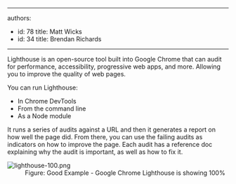 

---
authors:
  - id: 78
    title: Matt Wicks
  - id: 34
    title: Brendan Richards
---




<span class='intro'> <p class="ssw15-rteElement-P">​Lighthouse is an&#160;open-source tool built into Google Chrome that can audit for performance, accessibility, progressive web apps, and more. Allowing you to improve the quality of web pages.​​<br></p> </span>

<p>You can run Lighthouse&#58;</p><ul><li>In Chrome DevTools</li><li>From the command line</li><li>As a Node module</li></ul><p class="ssw15-rteElement-P">It runs a series of audits against a URL and then it generates a report on how well the page did. From there, you can use the failing audits as indicators on how to improve the page. Each audit has a reference doc explaining why the audit is important, as well as how to fix it.</p>
<dl class="goodImage">
   <dt>
      <img src="/PublishingImages/lighthouse-100.png" alt="lighthouse-100.png" />
   </dt><dd>Figure&#58; Good Example - Google Chrome Lighthouse is showing 100%<br></dd></dl>


